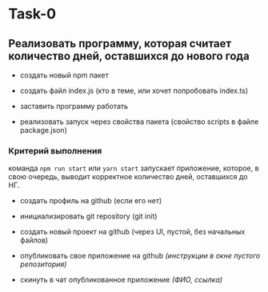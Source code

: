 # Task-0   
## Реализовать программу, которая считает количество дней, оставшихся до нового года   
- создать новый npm пакет
   
- создать файл index.js (кто в теме, или хочет попробовать index.ts)
   
- заставить программу работать
   
- реализовать запуск через свойства пакета
(свойство scripts в файле package.json)
   
   
### Критерий выполнения   
команда `npm run start` или `yarn start` запускает приложение, которое, в свою очередь, выводит корректное количество дней, оставшихся до НГ.   
- создать профиль на github (если его нет)
   
- инициализировать git repository (git init)
   
- создать новый проект на github (через UI, пустой, без начальных файлов)
   
- опубликовать свое приложение на github 
    *(инструкции в окне пустого репозитория)*
   
- скинуть в чат опубликованное приложение 
    *(ФИО, ссылка)*   
   
   
